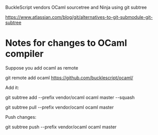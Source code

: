BuckleScript vendors OCaml sourcetree and Ninja using git subtree

https://www.atlassian.com/blog/git/alternatives-to-git-submodule-git-subtree


# Notes for changes to OCaml compiler

Suppose you add ocaml as remote

git remote add ocaml https://github.com/bucklescript/ocaml/

Add it:

git subtree add --prefix vendor/ocaml ocaml master --squash

git subtree pull --prefix vendor/ocaml ocaml master

Push changes:

git subtree push --prefix vendor/ocaml ocaml master


